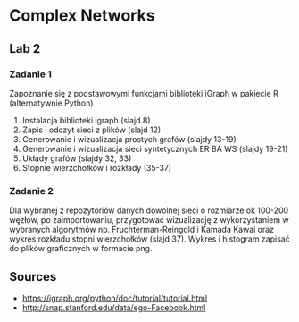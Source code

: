 # Complex Networks

## Lab 2

### Zadanie 1

Zapoznanie się z podstawowymi funkcjami biblioteki iGraph w pakiecie R (alternatywnie Python)

1. Instalacja biblioteki igraph (slajd 8)
2. Zapis i odczyt sieci z plików (slajd 12)
3. Generowanie i wizualizacja prostych grafów (slajdy 13-19)
4. Generowanie i wizualizacja sieci syntetycznych ER BA WS (slajdy 19-21)
5. Układy grafów (slajdy 32, 33)
6. Stopnie wierzchołków i rozkłady (35-37)

### Zadanie 2

Dla wybranej z repozytoriów danych dowolnej sieci o rozmiarze ok 100-200 węzłów, po zaimportowaniu, przygotować wizualizację z wykorzystaniem w wybranych algorytmów np. Fruchterman-Reingold i Kamada Kawai oraz wykres rozkładu stopni wierzchołków (slajd 37). Wykres i histogram zapisać do plików graficznych w formacie png.

## Sources

* https://igraph.org/python/doc/tutorial/tutorial.html
* http://snap.stanford.edu/data/ego-Facebook.html 
